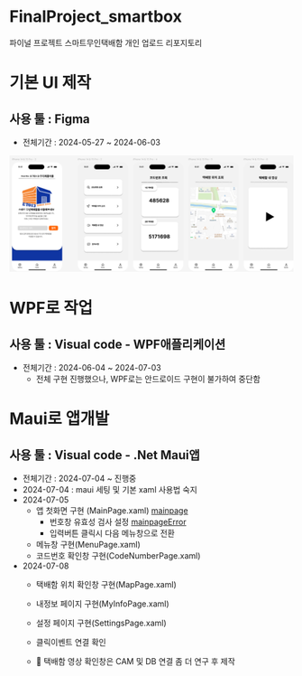 # FinalProject_smartbox
파이널 프로젝트 스마트무인택배함 개인 업로드 리포지토리

# 기본 UI 제작 
## 사용 툴 : Figma
- 전체기간 : 2024-05-27 ~ 2024-06-03

![피그마](https://raw.githubusercontent.com/hyeily0627/FinalProject_smartbox/main/images/003.png) 

# WPF로 작업
## 사용 툴 : Visual code - WPF애플리케이션
- 전체기간 : 2024-06-04 ~ 2024-07-03
  - 전체 구현 진행했으나, WPF로는 안드로이드 구현이 불가하여 중단함 

# Maui로 앱개발 
## 사용 툴 : Visual code - .Net Maui앱 
- 전체기간 : 2024-07-04 ~ 진행중
- 2024-07-04 : maui 세팅 및 기본 xaml 사용법 숙지
- 2024-07-05
  - 앱 첫화면 구현 (MainPage.xaml) [mainpage](https://raw.githubusercontent.com/hyeily0627/FinalProject_smartbox/main/images/001.png) 
    - 번호창 유효성 검사 설정 [mainpageError](https://raw.githubusercontent.com/hyeily0627/FinalProject_smartbox/main/images/002.png) 
    - 입력버튼 클릭시 다음 메뉴창으로 전환
  - 메뉴창 구현(MenuPage.xaml)
  - 코드번호 확인창 구현(CodeNumberPage.xaml)
- 2024-07-08
  - 택배함 위치 확인창 구현(MapPage.xaml)
  
  - 내정보 페이지 구현(MyInfoPage.xaml)
  - 설정 페이지 구현(SettingsPage.xaml)
  - 클릭이벤트 연결 확인
  - 🚨 택배함 영상 확인창은 CAM 및 DB 연결 좀 더 연구 후 제작 
